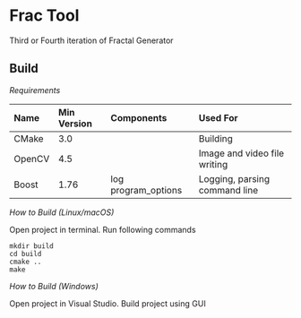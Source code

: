 Frac Tool
===============================================================================

Third or Fourth iteration of Fractal Generator

Build
-------------------------------------------------------------------------------

_Requirements_

| Name   | Min Version | Components          | Used For                      |
|:-------|:------------|:--------------------|:------------------------------|
| CMake  | 3.0         |                     | Building                      |
| OpenCV | 4.5         |                     | Image and video file writing  |
| Boost  | 1.76        | log program_options | Logging, parsing command line |

_How to Build (Linux/macOS)_

Open project in terminal. Run following commands

    mkdir build
    cd build
    cmake ..
    make

_How to Build (Windows)_

Open project in Visual Studio. Build project using GUI
